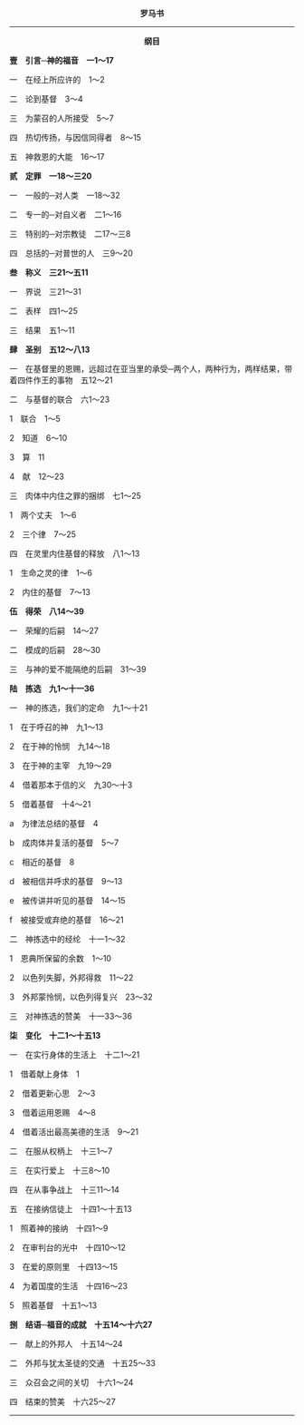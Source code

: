 <p style="text-align:center;font-weight:bold;">罗马书</p>

<hr>

<p style="text-align:center;font-weight:bold;">纲目</p>

<b>壹　引言─神的福音　一1～17</b>

一　在经上所应许的　1～2

二　论到基督　3～4

三　为蒙召的人所接受　5～7

四　热切传扬，与因信同得者　8～15

五　神救恩的大能　16～17

<b>贰　定罪　一18～三20</b>

一　一般的─对人类　一18～32

二　专一的─对自义者　二1～16

三　特别的─对宗教徒　二17～三8

四　总括的─对普世的人　三9～20

<b>叁　称义　三21～五11</b>

一　界说　三21～31

二　表样　四1～25

三　结果　五1～11

<b>肆　圣别　五12～八13</b>

一　在基督里的恩赐，远超过在亚当里的承受─两个人，两种行为，两样结果，带着四件作王的事物　五12～21

二　与基督的联合　六1～23

1　联合　1～5

2　知道　6～10

3　算　11

4　献　12～23

三　肉体中内住之罪的捆绑　七1～25

1　两个丈夫　1～6

2　三个律　7～25

四　在灵里内住基督的释放　八1～13

1　生命之灵的律　1～6

2　内住的基督　7～13

<b>伍　得荣　八14～39</b>

一　荣耀的后嗣　14～27

二　模成的后嗣　28～30

三　与神的爱不能隔绝的后嗣　31～39

<b>陆　拣选　九1～十一36</b>

一　神的拣选，我们的定命　九1～十21

1　在于呼召的神　九1～13

2　在于神的怜悯　九14～18

3　在于神的主宰　九19～29

4　借着那本于信的义　九30～十3

5　借着基督　十4～21

a　为律法总结的基督　4

b　成肉体并复活的基督　5～7

c　相近的基督　8

d　被相信并呼求的基督　9～13

e　被传讲并听见的基督　14～15

f　被接受或弃绝的基督　16～21

二　神拣选中的经纶　十一1～32

1　恩典所保留的余数　1～10

2　以色列失脚，外邦得救　11～22

3　外邦蒙怜悯，以色列得复兴　23～32

三　对神拣选的赞美　十一33～36

<b>柒　变化　十二1～十五13</b>

一　在实行身体的生活上　十二1～21

1　借着献上身体　1

2　借着更新心思　2～3

3　借着运用恩赐　4～8

4　借着活出最高美德的生活　9～21

二　在服从权柄上　十三1～7

三　在实行爱上　十三8～10

四　在从事争战上　十三11～14

五　在接纳信徒上　十四1～十五13

1　照着神的接纳　十四1～9

2　在审判台的光中　十四10～12

3　在爱的原则里　十四13～15

4　为着国度的生活　十四16～23

5　照着基督　十五1～13

<b>捌　结语─福音的成就　十五14～十六27</b>

一　献上的外邦人　十五14～24

二　外邦与犹太圣徒的交通　十五25～33

三　众召会之间的关切　十六1～24

四　结束的赞美　十六25～27

<hr>

